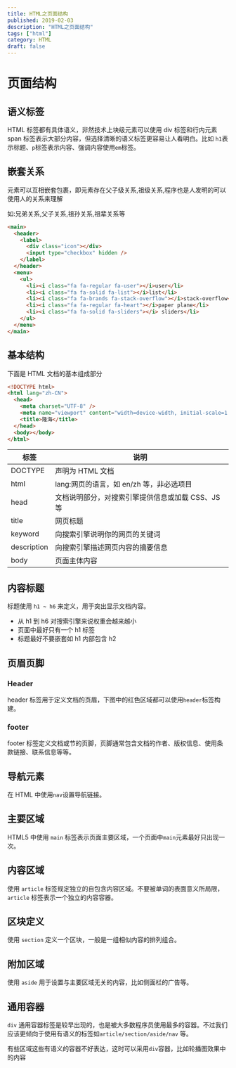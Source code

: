 ```yaml
---
title: HTML之页面结构
published: 2019-02-03
description: "HTML之页面结构"
tags: ["html"]
category: HTML
draft: false
---
```


# 页面结构

## 语义标签

HTML 标签都有具体语义，非然技术上块级元素可以使用 div 标签和行内元素 span 标签表示大部分内容，但选择清晰的语义标签更容易让人看明白。比如 `h1`表示标题、`p`标签表示内容、强调内容使用`em`标签。

## 嵌套关系

元素可以互相嵌套包裹，即元素存在父子级关系,祖级关系,程序也是人发明的可以使用人的关系来理解

如:兄弟关系,父子关系,祖孙关系,祖辈关系等

```html
<main>
  <header>
    <label>
      <div class="icon"></div>
      <input type="checkbox" hidden />
    </label>
  </header>
  <menu>
    <ul>
      <li><i class="fa fa-regular fa-user"></i>user</li>
      <li><i class="fa fa-solid fa-list"></i>list</li>
      <li><i class="fa fa-brands fa-stack-overflow"></i>stack-overflow</li>
      <li><i class="fa fa-regular fa-heart"></i>paper plane</li>
      <li><i class="fa fa-solid fa-sliders"></i> sliders</li>
    </ul>
  </menu>
</main>
```

## 基本结构

下面是 HTML 文档的基本组成部分

```html
<!DOCTYPE html>
<html lang="zh-CN">
  <head>
    <meta charset="UTF-8" />
    <meta name="viewport" content="width=device-width, initial-scale=1.0" />
    <title>隆海</title>
  </head>
  <body></body>
</html>
```

| 标签        | 说明                                              |
| ----------- | ------------------------------------------------- |
| DOCTYPE     | 声明为 HTML 文档                                  |
| html        | lang:网页的语言，如 en/zh 等，非必选项目          |
| head        | 文档说明部分，对搜索引擎提供信息或加载 CSS、JS 等 |
| title       | 网页标题                                          |
| keyword     | 向搜索引擎说明你的网页的关键词                    |
| description | 向搜索引擎描述网页内容的摘要信息                  |
| body        | 页面主体内容                                      |

## 内容标题

标题使用 `h1 ~ h6` 来定义，用于突出显示文档内容。

- 从 h1 到 h6 对搜索引擎来说权重会越来越小
- 页面中最好只有一个 h1 标签
- 标题最好不要嵌套如 h1 内部包含 h2

## 页眉页脚

### Header

header 标签用于定义文档的页眉，下图中的红色区域都可以使用`header`标签构建。

### footer

footer 标签定义文档或节的页脚，页脚通常包含文档的作者、版权信息、使用条款链接、联系信息等等。

## 导航元素

在 HTML 中使用`nav`设置导航链接。

## 主要区域

HTML5 中使用 `main` 标签表示页面主要区域，一个页面中`main`元素最好只出现一次。

## 内容区域

使用 `article` 标签规定独立的自包含内容区域。不要被单词的表面意义所局限，`article` 标签表示一个独立的内容容器。

## 区块定义

使用 `section` 定义一个区块，一般是一组相似内容的排列组合。

## 附加区域

使用 `aside` 用于设置与主要区域无关的内容，比如侧面栏的广告等。

## 通用容器

`div` 通用容器标签是较早出现的，也是被大多数程序员使用最多的容器。不过我们应该更倾向于使用有语义的标签如`article/section/aside/nav` 等。

有些区域这些有语义的容器不好表达，这时可以采用`div`容器，比如轮播图效果中的内容